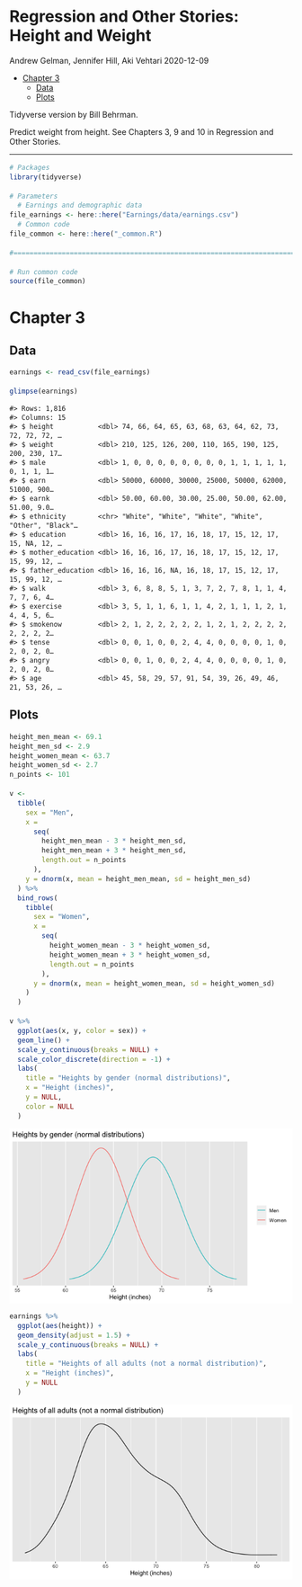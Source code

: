 Regression and Other Stories: Height and Weight
================
Andrew Gelman, Jennifer Hill, Aki Vehtari
2020-12-09

-   [Chapter 3](#chapter-3)
    -   [Data](#data)
    -   [Plots](#plots)

Tidyverse version by Bill Behrman.

Predict weight from height. See Chapters 3, 9 and 10 in Regression and
Other Stories.

------------------------------------------------------------------------

``` r
# Packages
library(tidyverse)

# Parameters
  # Earnings and demographic data
file_earnings <- here::here("Earnings/data/earnings.csv")
  # Common code
file_common <- here::here("_common.R")

#===============================================================================

# Run common code
source(file_common)
```

# Chapter 3

## Data

``` r
earnings <- read_csv(file_earnings)

glimpse(earnings)
```

    #> Rows: 1,816
    #> Columns: 15
    #> $ height           <dbl> 74, 66, 64, 65, 63, 68, 63, 64, 62, 73, 72, 72, 72, …
    #> $ weight           <dbl> 210, 125, 126, 200, 110, 165, 190, 125, 200, 230, 17…
    #> $ male             <dbl> 1, 0, 0, 0, 0, 0, 0, 0, 0, 1, 1, 1, 1, 1, 0, 1, 1, 1…
    #> $ earn             <dbl> 50000, 60000, 30000, 25000, 50000, 62000, 51000, 900…
    #> $ earnk            <dbl> 50.00, 60.00, 30.00, 25.00, 50.00, 62.00, 51.00, 9.0…
    #> $ ethnicity        <chr> "White", "White", "White", "White", "Other", "Black"…
    #> $ education        <dbl> 16, 16, 16, 17, 16, 18, 17, 15, 12, 17, 15, NA, 12, …
    #> $ mother_education <dbl> 16, 16, 16, 17, 16, 18, 17, 15, 12, 17, 15, 99, 12, …
    #> $ father_education <dbl> 16, 16, 16, NA, 16, 18, 17, 15, 12, 17, 15, 99, 12, …
    #> $ walk             <dbl> 3, 6, 8, 8, 5, 1, 3, 7, 2, 7, 8, 1, 1, 4, 7, 7, 6, 4…
    #> $ exercise         <dbl> 3, 5, 1, 1, 6, 1, 1, 4, 2, 1, 1, 1, 2, 1, 4, 4, 5, 6…
    #> $ smokenow         <dbl> 2, 1, 2, 2, 2, 2, 2, 1, 2, 1, 2, 2, 2, 2, 2, 2, 2, 2…
    #> $ tense            <dbl> 0, 0, 1, 0, 0, 2, 4, 4, 0, 0, 0, 0, 1, 0, 2, 0, 2, 0…
    #> $ angry            <dbl> 0, 0, 1, 0, 0, 2, 4, 4, 0, 0, 0, 0, 1, 0, 2, 0, 2, 0…
    #> $ age              <dbl> 45, 58, 29, 57, 91, 54, 39, 26, 49, 46, 21, 53, 26, …

## Plots

``` r
height_men_mean <- 69.1
height_men_sd <- 2.9
height_women_mean <- 63.7
height_women_sd <- 2.7
n_points <- 101

v <- 
  tibble(
    sex = "Men",
    x = 
      seq(
        height_men_mean - 3 * height_men_sd,
        height_men_mean + 3 * height_men_sd,
        length.out = n_points
      ),
    y = dnorm(x, mean = height_men_mean, sd = height_men_sd)
  ) %>% 
  bind_rows(
    tibble(
      sex = "Women",
      x = 
        seq(
          height_women_mean - 3 * height_women_sd,
          height_women_mean + 3 * height_women_sd,
          length.out = n_points
        ),
      y = dnorm(x, mean = height_women_mean, sd = height_women_sd)
    )
  )

v %>% 
  ggplot(aes(x, y, color = sex)) +
  geom_line() +
  scale_y_continuous(breaks = NULL) +
  scale_color_discrete(direction = -1) +
  labs(
    title = "Heights by gender (normal distributions)",
    x = "Height (inches)",
    y = NULL,
    color = NULL
  )
```

<img src="height_and_weight_tv_files/figure-gfm/unnamed-chunk-3-1.png" style="display: block; margin: auto;" />

``` r
earnings %>% 
  ggplot(aes(height)) +
  geom_density(adjust = 1.5) +
  scale_y_continuous(breaks = NULL) +
  labs(
    title = "Heights of all adults (not a normal distribution)",
    x = "Height (inches)",
    y = NULL
  )
```

<img src="height_and_weight_tv_files/figure-gfm/unnamed-chunk-4-1.png" style="display: block; margin: auto;" />
